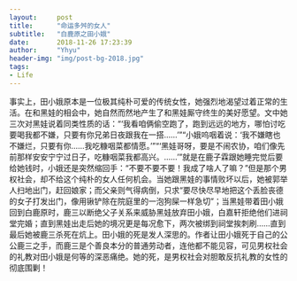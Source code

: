 ```yaml
---
layout:     post
title:      "命运多舛的女人"
subtitle:   "白鹿原之田小娥"
date:       2018-11-26 17:23:39
author:     "Yhyu"
header-img: "img/post-bg-2018.jpg"
tags:
- Life
---
```


事实上，田小娥原本是一位极其纯朴可爱的传统女性，她强烈地渴望过着正常的生活。在和黑娃的相会中，她自然而然地产生了和黑娃厮守终生的美好愿望。文中她三次对黑娃说着同类性质的话：“‘我看咱俩偷空跑了，跑到远远的地方，哪怕讨吃要喝我都不嫌，只要有你兄弟日夜跟我在一搭……’”“小娥呜咽着说：‘我不嫌瞎也不嫌烂，只要有你……我吃糠咽菜都情愿。’”“‘黑娃哥呀，要是不闹农协，咱们像先前那样安安宁宁过日子，吃糠咽菜我都高兴。……’”就是在鹿子霖跟她睡完觉后要给她钱时，小娥还是突然缩回手：“不要不要不要！我成了啥人了嘛？”但是那个男权社会，却不给这个纯朴的女人任何机会。当她跟黑娃的事情败坏以后，她被郭举人扫地出门，赶回娘家；而父亲则气得病倒，只求“要尽快尽早地把这个丢脸丧德的女子打发出门，像用锹铲除在院庭里的一泡狗屎一样急切”；当黑娃带着田小娥回到白鹿原时，鹿三以断绝父子关系来威胁黑娃放弃田小娥，白嘉轩拒绝他们进祠堂完婚；直到黑娃出走后她的境况更是每况愈下，两次被绑到祠堂挨刺刷……直到最后她被鹿三杀死在炕上。田小娥的死是发人深思的。作者让田小娥死于自己的公公鹿三之手，而鹿三是个善良本分的普通劳动者，连他都不能见容，可见男权社会的礼教对田小娥是何等的深恶痛绝。她的死，是男权社会对胆敢反抗礼教的女性的彻底围剿！
